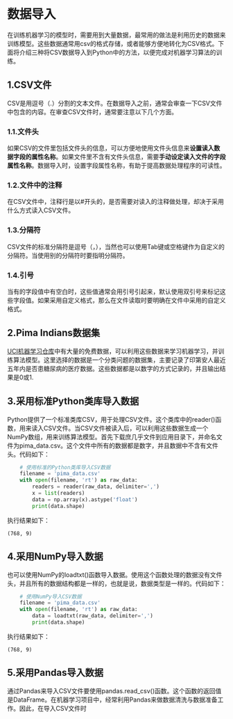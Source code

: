 # 数据导入

在训练机器学习的模型时，需要用到大量数据，最常用的做法是利用历史的数据来训练模型。这些数据通常用csv的格式存储，或者能够方便地转化为CSV格式。下面将介绍三种将CSV数据导入到Python中的方法，以便完成对机器学习算法的训练。

## 1.CSV文件

CSV是用逗号（.）分割的文本文件。在数据导入之前，通常会审查一下CSV文件中包含的内容。在审查CSV文件时，通常要注意以下几个方面。

### 1.1.文件头

如果CSV的文件里包括文件头的信息，可以方便地使用文件头信息来**设置读入数据字段的属性名称**。如果文件里不含有文件头信息，需要**手动设定读入文件的字段属性名称**。数据导入时，设置字段属性名称，有助于提高数据处理程序的可读性。

### 1.2.文件中的注释

在CSV文件中，注释行是以#开头的，是否需要对读入的注释做处理，却决于采用什么方式读入CSV文件。

### 1.3.分隔符

CSV文件的标准分隔符是逗号（，），当然也可以使用Tab键或空格键作为自定义的分隔符。当使用别的分隔符时要指明分隔符。

### 1.4.引号

当有的字段值中有空白时，这些值通常会用引号引起来，默认使用双引号来标记这些字段值。如果采用自定义格式，那么在文件读取时要明确在文件中采用的自定义格式。

## 2.Pima Indians数据集

[UCI机器学习仓库](http://archive.ics.uci.edu/ml/datasets.html)中有大量的免费数据，可以利用这些数据来学习机器学习，并训练算法模型。这里选择的数据是一个分类问题的数据集，主要记录了印第安人最近五年内是否患糖尿病的医疗数据。这些数据都是以数字的方式记录的，并且输出结果是0或1.

## 3.采用标准Python类库导入数据

Python提供了一个标准类库CSV，用于处理CSV文件。这个类库中的reader()函数，用来读入CSV文件。当CSV文件被读入后，可以利用这些数据生成一个NumPy数组，用来训练算法模型。首先下载庶几乎文件到应用目录下，并命名文件为pima_data.csv。这个文件中所有的数据都是数字，并且数据中不含有文件头。代码如下：

```python
    # 使用标准的Python类库导入CSV数据
    filename = 'pima_data.csv'
    with open(filename, 'rt') as raw_data:
        readers = reader(raw_data, delimiter=',')
        x = list(readers)
        data = np.array(x).astype('float')
        print(data.shape)
```

执行结果如下：

```
(768, 9)
```

## 4.采用NumPy导入数据

也可以使用NumPy的loadtxt()函数导入数据。使用这个函数处理的数据没有文件头，并且所有的数据结构都是一样的，也就是说，数据类型是一样的。代码如下：

```python
    # 使用NumPy导入CSV数据
    filename = 'pima_data.csv'
    with open(filename, 'rt') as raw_data:
        data = loadtxt(raw_data, delimiter=',')
        print(data.shape)
```

执行结果如下：

```
(768, 9)
```

## 5.采用Pandas导入数据

通过Pandas来导入CSV文件要使用pandas.read_csv()函数。这个函数的返回值是DataFrame。在机器学习项目中，经常利用Pandas来做数据清洗与数据准备工作。因此，在导入CSV文件时